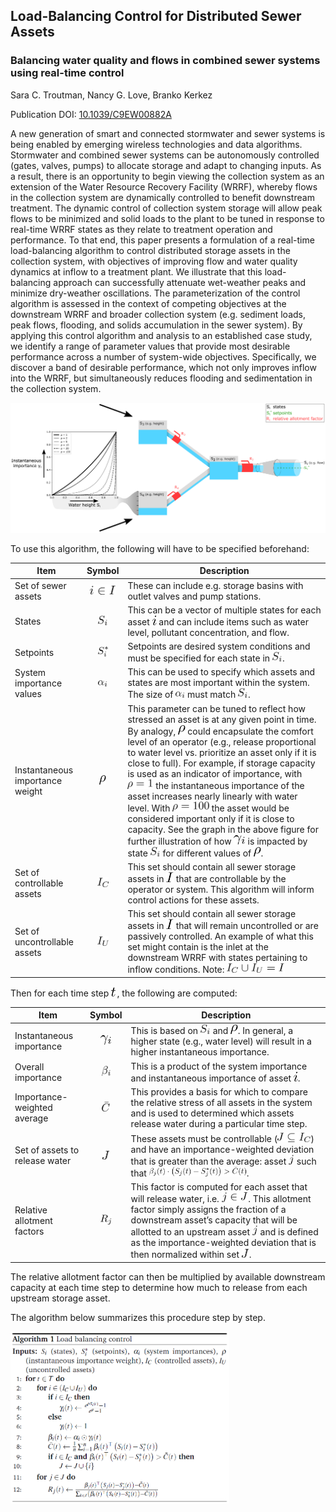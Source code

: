 ## Load-Balancing Control for Distributed Sewer Assets
### Balancing water quality and flows in combined sewer systems using real-time control
Sara C. Troutman, Nancy G. Love, Branko Kerkez

Publication DOI: [10.1039/C9EW00882A](https://doi.org/10.1039/C9EW00882A)

A new generation of smart and connected stormwater and sewer systems is being enabled by emerging wireless technologies and data algorithms. 
Stormwater and combined sewer systems can be autonomously controlled (gates, valves, pumps) to allocate storage and adapt to changing inputs. 
As a result, there is an opportunity to begin viewing the collection system as an extension of the Water Resource Recovery Facility (WRRF), whereby flows in the collection system are dynamically controlled to benefit downstream treatment. 
The dynamic control of collection system storage will allow peak flows to be minimized and solid loads to the plant to be tuned in response to real-time WRRF states as they relate to treatment operation and performance. 
To that end, this paper presents a formulation of a real-time load-balancing algorithm to control distributed storage assets in the collection system, with objectives of improving flow and water quality dynamics at inflow to a treatment plant. 
We illustrate that this load-balancing approach can successfully attenuate wet-weather peaks and minimize dry-weather oscillations. 
The parameterization of the control algorithm is assessed in the context of competing objectives at the downstream WRRF and broader collection system (e.g. sediment loads, peak flows, flooding, and solids accumulation in the sewer system). 
By applying this control algorithm and analysis to an established case study, we identify a range of parameter values that provide most desirable performance across a number of system-wide objectives. 
Specifically, we discover a band of desirable performance, which not only improves inflow into the WRRF, but simultaneously reduces flooding and sedimentation in the collection system. 

<img src="https://github.com/stroutm/LBCsewer/blob/master/images/LBCsummary.png" alt="LBCsummary"/>

To use this algorithm, the following will have to be specified beforehand:

| Item | Symbol | Description |
|-----------|:-----------:|-----------|
| Set of sewer assets | <img src="https://github.com/stroutm/LBCsewer/blob/master/images/eqn_i in I.png" alt="i \in I" height="16"/> | These can include e.g. storage basins with outlet valves and pump stations. |
| States | <img src="https://github.com/stroutm/LBCsewer/blob/master/images/eqn_Si.png" alt="S_i" height="16"/> | This can be a vector of multiple states for each asset <img src="https://github.com/stroutm/LBCsewer/blob/master/images/eqn_i.png" alt="i" height="16"/> and can include items such as water level, pollutant concentration, and flow. |
| Setpoints | <img src="https://github.com/stroutm/LBCsewer/blob/master/images/eqn_Si star.png" alt="S_i^*" height="16"/> | Setpoints are desired system conditions and must be specified for each state in <img src="https://github.com/stroutm/LBCsewer/blob/master/images/eqn_Si.png" alt="S_i" height="16"/>. |
| System importance values | <img src="https://github.com/stroutm/LBCsewer/blob/master/images/eqn_alphai.png" alt="\alpha_i" height="10"/> | This can be used to specify which assets and states are most important within the system. The size of <img src="https://github.com/stroutm/LBCsewer/blob/master/images/eqn_alphai.png" alt="\alpha_i" height="10"/> must match <img src="https://github.com/stroutm/LBCsewer/blob/master/images/eqn_Si.png" alt="S_i" height="16"/>. |
| Instantaneous importance weight | <img src="https://github.com/stroutm/LBCsewer/blob/master/images/eqn_rho.png" alt="\rho" height="16"/> | This parameter can be tuned to reflect how stressed an asset is at any given point in time. By analogy, <img src="https://github.com/stroutm/LBCsewer/blob/master/images/eqn_rho.png" alt="\rho" height="16"/> could encapsulate the comfort level of an operator (e.g., release proportional to water level vs. prioritize an asset only if it is close to full). For example, if storage capacity is used as an indicator of importance, with <img src="https://github.com/stroutm/LBCsewer/blob/master/images/eqn_rho1.png" alt="\rho = 1" height="16"/> the instantaneous importance of the asset increases nearly linearly with water level. With <img src="https://github.com/stroutm/LBCsewer/blob/master/images/eqn_rho100.png" alt="\rho = 100" height="16"/> the asset would be considered important only if it is close to capacity. See the graph in the above figure for further illustration of how <img src="https://github.com/stroutm/LBCsewer/blob/master/images/eqn_gammai.png" alt="\gamma_i" height="16"/> is impacted by state <img src="https://github.com/stroutm/LBCsewer/blob/master/images/eqn_Si.png" alt="S_i" height="16"/> for different values of <img src="https://github.com/stroutm/LBCsewer/blob/master/images/eqn_rho.png" alt="\rho" height="16"/>. |
| Set of controllable assets | <img src="https://github.com/stroutm/LBCsewer/blob/master/images/eqn_IC.png" alt="I_C" height="16"/> | This set should contain all sewer storage assets in <img src="https://github.com/stroutm/LBCsewer/blob/master/images/eqn_I set.png" alt="I" height="16"/> that are controllable by the operator or system. This algorithm will inform control actions for these assets. |
| Set of uncontrollable assets | <img src="https://github.com/stroutm/LBCsewer/blob/master/images/eqn_IU.png" alt="I_U" height="16"/> | This set should contain all sewer storage assets in <img src="https://github.com/stroutm/LBCsewer/blob/master/images/eqn_I set.png" alt="I" height="16"/> that will remain uncontrolled or are passively controlled. An example of what this set might contain is the inlet at the downstream WRRF with states pertaining to inflow conditions. Note: <img src="https://github.com/stroutm/LBCsewer/blob/master/images/eqn_I IC IU.png" alt="I_{C} \cup I_{U} = I" height="16"/> |

Then for each time step <img src="https://github.com/stroutm/LBCsewer/blob/master/images/eqn_t.png" alt="t" height="16"/>, the following are computed:

| Item | Symbol | Description |
|-----------|:-----------:|-----------|
| Instantaneous importance | <img src="https://github.com/stroutm/LBCsewer/blob/master/images/eqn_gammai.png" alt="\gamma_i" height="16"/> | This is based on <img src="https://github.com/stroutm/LBCsewer/blob/master/images/eqn_Si.png" alt="S_i" height="16"/> and <img src="https://github.com/stroutm/LBCsewer/blob/master/images/eqn_rho.png" alt="\rho" height="16"/>. In general, a higher state (e.g., water level) will result in a higher instantaneous importance. |
| Overall importance | <img src="https://github.com/stroutm/LBCsewer/blob/master/images/eqn_betai.png" alt="\beta_i" height="16"/> | This is a product of the system importance and instantaneous importance of asset <img src="https://github.com/stroutm/LBCsewer/blob/master/images/eqn_i.png" alt="i" height="16"/>. |
| Importance-weighted average | <img src="https://github.com/stroutm/LBCsewer/blob/master/images/eqn_Cbar.png" alt="\bar{C}" height="16"/> | This provides a basis for which to compare the relative stress of all assets in the system and is used to determined which assets release water during a particular time step. |
| Set of assets to release water | <img src="https://github.com/stroutm/LBCsewer/blob/master/images/eqn_J set.png" alt="J" height="16"/> | These assets must be controllable (<img src="https://github.com/stroutm/LBCsewer/blob/master/images/eqn_J IC.png" alt="J \subseteq I_C" height="16"/>) and have an importance-weighted deviation that is greater than the average: asset <img src="https://github.com/stroutm/LBCsewer/blob/master/images/eqn_j.png" alt="j" height="16"/> such that <img src="https://github.com/stroutm/LBCsewer/blob/master/images/eqn_release.png" alt="\beta_j(t) \cdot \left( S_j(t) - S_j^*(t) \right) > \bar{C}(t)" height="16"/>. |
| Relative allotment factors | <img src="https://github.com/stroutm/LBCsewer/blob/master/images/eqn_Rj.png" alt="R_j" height="16"/> | This factor is computed for each asset that will release water, i.e. <img src="https://github.com/stroutm/LBCsewer/blob/master/images/eqn_j in J.png" alt="j \in J" height="16"/>. This allotment factor simply assigns the fraction of a downstream asset’s capacity that will be allotted to an upstream asset <img src="https://github.com/stroutm/LBCsewer/blob/master/images/eqn_j.png" alt="j" height="16"/> and is defined as the importance-weighted deviation that is then normalized within set <img src="https://github.com/stroutm/LBCsewer/blob/master/images/eqn_J set.png" alt="J" height="16"/>. |

The relative allotment factor can then be multiplied by available downstream capacity at each time step to determine how much to release from each upstream storage asset.

The algorithm below summarizes this procedure step by step.

<img src="https://github.com/stroutm/LBCsewer/blob/master/images/algorithm.PNG" alt="algorithm" width="350"/>
